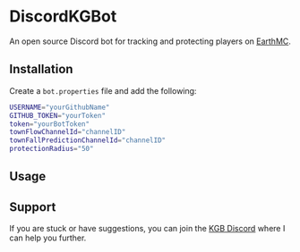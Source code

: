 # DiscordKGBot
An open source Discord bot for tracking and protecting players on [EarthMC](https://earthmc.net).

## Installation
Create a `bot.properties` file and add the following:

```bash
USERNAME="yourGithubName"
GITHUB_TOKEN="yourToken"
token="yourBotToken"
townFlowChannelId="channelID"
townFallPredictionChannelId="channelID"
protectionRadius="50"
```

## Usage

## Support
If you are stuck or have suggestions, you can join the [KGB Discord]() where I can help you further.